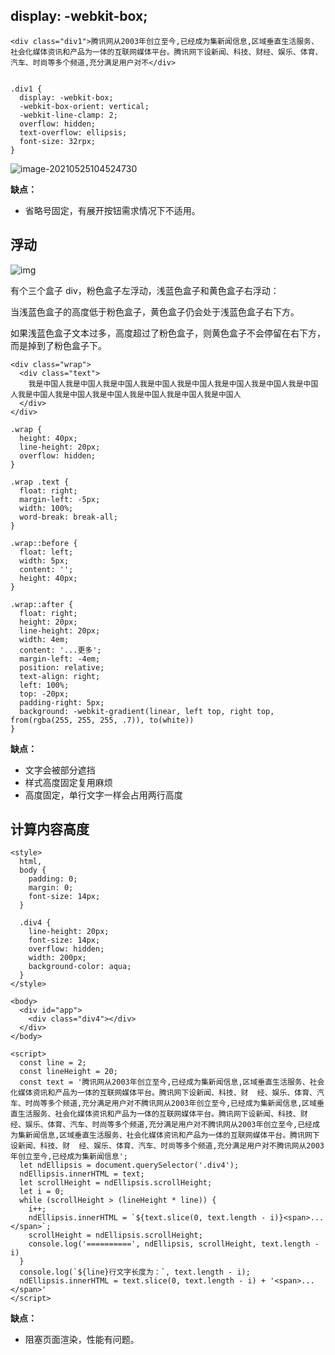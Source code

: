## display: -webkit-box;

```
<div class="div1">腾讯网从2003年创立至今,已经成为集新闻信息,区域垂直生活服务、社会化媒体资讯和产品为一体的互联网媒体平台。腾讯网下设新闻、科技、财经、娱乐、体育、汽车、时尚等多个频道,充分满足用户对不</div>


.div1 {
  display: -webkit-box;
  -webkit-box-orient: vertical;
  -webkit-line-clamp: 2;
  overflow: hidden;
  text-overflow: ellipsis;
  font-size: 32rpx;
}
```

![image-20210525104524730](http://fang.images.fangwenzheng.top/image-20210525104524730.png)

**缺点：**

- 省略号固定，有展开按钮需求情况下不适用。

## 浮动

![img](http://fang.images.fangwenzheng.top/2019042620244143.png)

有个三个盒子 div，粉色盒子左浮动，浅蓝色盒子和黄色盒子右浮动：

当浅蓝色盒子的高度低于粉色盒子，黄色盒子仍会处于浅蓝色盒子右下方。

如果浅蓝色盒子文本过多，高度超过了粉色盒子，则黄色盒子不会停留在右下方，而是掉到了粉色盒子下。

```
<div class="wrap">
  <div class="text">
    我是中国人我是中国人我是中国人我是中国人我是中国人我是中国人我是中国人我是中国人我是中国人我是中国人我是中国人我是中国人我是中国人我是中国人
  </div>
</div>

.wrap {
  height: 40px;
  line-height: 20px;
  overflow: hidden;
}

.wrap .text {
  float: right;
  margin-left: -5px;
  width: 100%;
  word-break: break-all;
}

.wrap::before {
  float: left;
  width: 5px;
  content: '';
  height: 40px;
}

.wrap::after {
  float: right;
  height: 20px;
  line-height: 20px;
  width: 4em;
  content: '...更多';
  margin-left: -4em;
  position: relative;
  text-align: right;
  left: 100%;
  top: -20px;
  padding-right: 5px;
  background: -webkit-gradient(linear, left top, right top, from(rgba(255, 255, 255, .7)), to(white))
}
```

**缺点：**

- 文字会被部分遮挡
- 样式高度固定复用麻烦
- 高度固定，单行文字一样会占用两行高度

## 计算内容高度

```
<style>
  html,
  body {
    padding: 0;
    margin: 0;
    font-size: 14px;
  }

  .div4 {
    line-height: 20px;
    font-size: 14px;
    overflow: hidden;
    width: 200px;
    background-color: aqua;
  }
</style>

<body>
  <div id="app">
    <div class="div4"></div>
  </div>
</body>

<script>
  const line = 2;
  const lineHeight = 20;
  const text = '腾讯网从2003年创立至今,已经成为集新闻信息,区域垂直生活服务、社会化媒体资讯和产品为一体的互联网媒体平台。腾讯网下设新闻、科技、财  经、娱乐、体育、汽车、时尚等多个频道,充分满足用户对不腾讯网从2003年创立至今,已经成为集新闻信息,区域垂直生活服务、社会化媒体资讯和产品为一体的互联网媒体平台。腾讯网下设新闻、科技、财  经、娱乐、体育、汽车、时尚等多个频道,充分满足用户对不腾讯网从2003年创立至今,已经成为集新闻信息,区域垂直生活服务、社会化媒体资讯和产品为一体的互联网媒体平台。腾讯网下设新闻、科技、财  经、娱乐、体育、汽车、时尚等多个频道,充分满足用户对不腾讯网从2003年创立至今,已经成为集新闻信息';
  let ndEllipsis = document.querySelector('.div4');
  ndEllipsis.innerHTML = text;
  let scrollHeight = ndEllipsis.scrollHeight;
  let i = 0;
  while (scrollHeight > (lineHeight * line)) {
    i++;
    ndEllipsis.innerHTML = `${text.slice(0, text.length - i)}<span>...</span>`;
    scrollHeight = ndEllipsis.scrollHeight;
    console.log('==========', ndEllipsis, scrollHeight, text.length - i)
  }
  console.log(`${line}行文字长度为：`, text.length - i);
  ndEllipsis.innerHTML = text.slice(0, text.length - i) + '<span>...</span>'
</script>
```

**缺点：**

- 阻塞页面渲染，性能有问题。
